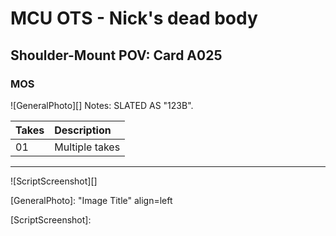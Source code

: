 # MCU OTS - Nick's dead body

## Shoulder-Mount POV: Card A025

### MOS

![GeneralPhoto][]
Notes: SLATED AS "123B".

| Takes | Description |
|:---|:----|
| 01 | Multiple takes |

----

![ScriptScreenshot][]


[GeneralPhoto]:  "Image Title" align=left

[ScriptScreenshot]: 